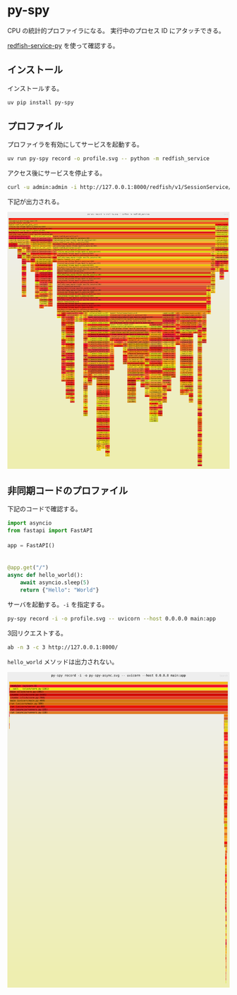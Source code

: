 # py-spy

CPU の統計的プロファイラになる。
実行中のプロセス ID にアタッチできる。

[redfish-service-py](https://github.com/9506hqwy/redfish-service-py) を使って確認する。

## インストール

インストールする。

```sh
uv pip install py-spy
```

## プロファイル

プロファイラを有効にしてサービスを起動する。

```sh
uv run py-spy record -o profile.svg -- python -m redfish_service
```

アクセス後にサービスを停止する。

```sh
curl -u admin:admin -i http://127.0.0.1:8000/redfish/v1/SessionService/Sessions
```

下記が出力される。

![py-spy の可視化](../_static/image/py-spy.png "py-spy の可視化")

## 非同期コードのプロファイル

下記のコードで確認する。

```python
import asyncio
from fastapi import FastAPI

app = FastAPI()


@app.get("/")
async def hello_world():
    await asyncio.sleep(5)
    return {"Hello": "World"}
```

サーバを起動する。`-i` を指定する。

```sh
py-spy record -i -o profile.svg -- uvicorn --host 0.0.0.0 main:app
```

3回リクエストする。

```sh
ab -n 3 -c 3 http://127.0.0.1:8000/
```

`hello_world` メソッドは出力されない。

![py-spy の可視化](../_static/image/py-spy-async.svg "py-spy の可視化")
